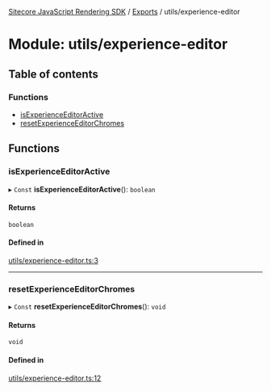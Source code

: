 [Sitecore JavaScript Rendering SDK](../README.md) / [Exports](../modules.md) / utils/experience-editor

# Module: utils/experience-editor

## Table of contents

### Functions

- [isExperienceEditorActive](utils_experience_editor.md#isexperienceeditoractive)
- [resetExperienceEditorChromes](utils_experience_editor.md#resetexperienceeditorchromes)

## Functions

### isExperienceEditorActive

▸ `Const` **isExperienceEditorActive**(): `boolean`

#### Returns

`boolean`

#### Defined in

[utils/experience-editor.ts:3](https://github.com/Sitecore/jss/blob/bd756fd2/packages/sitecore-jss/src/utils/experience-editor.ts#L3)

___

### resetExperienceEditorChromes

▸ `Const` **resetExperienceEditorChromes**(): `void`

#### Returns

`void`

#### Defined in

[utils/experience-editor.ts:12](https://github.com/Sitecore/jss/blob/bd756fd2/packages/sitecore-jss/src/utils/experience-editor.ts#L12)
